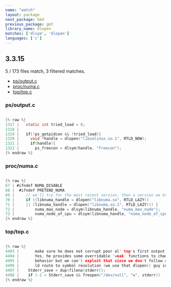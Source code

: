 ```yaml
---
name: "watch"
layout: package
next_package: kbd
previous_package: gmt
library_name: dlopen
matches: ['dlsym', 'dlopen']
languages: ['c']
---
```

## 3.3.15
5 / 173 files match, 3 filtered matches.

 - [ps/output.c](#psoutputc)
 - [proc/numa.c](#procnumac)
 - [top/top.c](#toptopc)

### ps/output.c

```c

{% raw %}
1317 |   static int tried_load = 0;
1318 | 
1319 |   if(!ps_getpidcon && !tried_load){
1320 |     void *handle = dlopen("libselinux.so.1", RTLD_NOW);
1321 |     if(handle){
1322 |       ps_freecon = dlsym(handle, "freecon");
{% endraw %}

```
### proc/numa.c

```c

{% raw %}
67 | #ifndef NUMA_DISABLE
68 |  #ifndef PRETEND_NUMA
69 |     // we'll try for the most recent version, then a version we know works...
70 |     if ((libnuma_handle = dlopen("libnuma.so", RTLD_LAZY))
71 |     || (libnuma_handle = dlopen("libnuma.so.1", RTLD_LAZY))) {
72 |         numa_max_node = dlsym(libnuma_handle, "numa_max_node");
73 |         numa_node_of_cpu = dlsym(libnuma_handle, "numa_node_of_cpu");
{% endraw %}

```
### top/top.c

```c

{% raw %}
4493 |       make sure he does not corrupt poor ol' top's first output screen!
4494 |       Yes, he provides some overridable 'weak' functions to change such
4495 |       behavior but we can't exploit that since we don't follow a normal
4496 |       ld route to symbol resolution (we use that dlopen() guy instead)! */
4497 |    Stderr_save = dup(fileno(stderr));
4498 |    if (-1 < Stderr_save && freopen("/dev/null", "w", stderr))
{% endraw %}

```